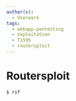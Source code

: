 ```yaml
---
author(s):
  - Userware
tags:
  - webapp-pentesting
  - exploitation
  - T1595
  - routersploit
---
```

# Routersploit

```
$ rsf
```